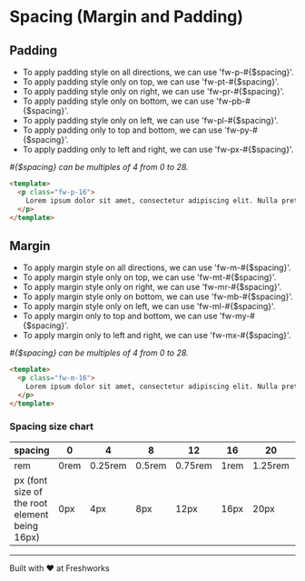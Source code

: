 # Spacing (Margin and Padding)

## Padding

- To apply padding style on all directions, we can use 'fw-p-#{$spacing}'. 
- To apply padding style only on top, we can use 'fw-pt-#{$spacing}'.
- To apply padding style only on right, we can use 'fw-pr-#{$spacing}'.
- To apply padding style only on bottom, we can use 'fw-pb-#{$spacing}'.
- To apply padding style only on left, we can use 'fw-pl-#{$spacing}'.
- To apply padding only to top and bottom, we can use 'fw-py-#{$spacing}'.
- To apply padding only to left and right, we can use 'fw-px-#{$spacing}'.

*#{$spacing} can be multiples of 4 from 0 to 28.*

```html live
<template>
  <p class="fw-p-16">
    Lorem ipsum dolor sit amet, consectetur adipiscing elit. Nulla pretium velit feugiat rutrum ultrices. Morbi elementum id velit sit amet scelerisque. Proin tempus placerat luctus. Maecenas pulvinar quis libero nec accumsan. Pellentesque in pharetra odio.
  </p>
</template>
```

## Margin

- To apply margin style on all directions, we can use 'fw-m-#{$spacing}'. 
- To apply margin style only on top, we can use 'fw-mt-#{$spacing}'.
- To apply margin style only on right, we can use 'fw-mr-#{$spacing}'.
- To apply margin style only on bottom, we can use 'fw-mb-#{$spacing}'.
- To apply margin style only on left, we can use 'fw-ml-#{$spacing}'.
- To apply margin only to top and bottom, we can use 'fw-my-#{$spacing}'.
- To apply margin only to left and right, we can use 'fw-mx-#{$spacing}'.

*#{$spacing} can be multiples of 4 from 0 to 28.*

```html live
<template>
  <p class="fw-m-16">
    Lorem ipsum dolor sit amet, consectetur adipiscing elit. Nulla pretium velit feugiat rutrum ultrices. Morbi elementum id velit sit amet scelerisque. Proin tempus placerat luctus. Maecenas pulvinar quis libero nec accumsan. Pellentesque in pharetra odio.
  </p>
</template>
```

### Spacing size chart

spacing | 0 | 4 | 8 | 12 | 16 | 20 | 24 | 28
--- | --- | --- | --- |--- |--- |--- |--- |---
rem | 0rem | 0.25rem | 0.5rem | 0.75rem | 1rem | 1.25rem | 1.5rem | 1.75
px (font size of the root element being 16px) | 0px | 4px | 8px | 12px | 16px | 20px | 24px | 28px


----------------------------------------------

Built with ❤ at Freshworks
